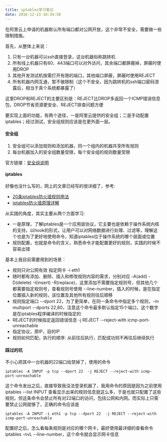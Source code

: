 ```yaml
---
title: iptables学习笔记
date: 2016-12-23 10:34:58
---
```


在阿里云上申请的机器默认所有端口都对公网开放，这个非常不安全，需要做一些限制措施。

首先，从整体上来说：

1. 只有一台机器可以ssh直接登录，这台机器俗称跳转机
2. 所有线上机器只有80、443端口可以对外访问，其余端口都屏蔽掉，屏蔽时使用DROP
3. 其他开发测试机按需打开有限的端口，其他端口屏蔽，屏蔽时使用REJECT
4. 所有机器内网互通，暂不做限制（这个不安全，因为跳转机的ssh端口密码泄露后，相当于真个系统都暴露了）

这里DROP和REJECT的主要区别是：REJECT比DROP多返回一个ICMP错误信息包，DROP节省资源更安全、REJECT排查问题方便

要实现上面的功能，有两个途径，一是阿里云提供的安全组；二是手动配置iptables；经过测试，安全组规则应该是在更外面一层。

#### 安全组 ####

1. 安全组可以添加规则和添加机器，同一个组内的机器共享所有规则
2. 每台机器加入的安全组数量受限，每个安全组的规则数量受限

官方链接：[安全组说明](https://help.aliyun.com/document_detail/25475.html?spm=5176.2020520101.121.2.8JODbr)

#### iptables ####

好像也没什么写的，网上的文章已经写的很详细了，参考:

* [20条iptables防火墙规则用法](http://www.cnblogs.com/linuxprobe/p/5643684.html)
* [iptables防火墙原理详解](https://segmentfault.com/a/1190000002540601)

从实践的角度，其实主要从两个方面学习:

* 一是原理，了解iptables是一个应用层协议，它主要也是依赖于操作系统内核的支持，以hook的形式，让用户可以对网络数据进行处理、过滤等，理解这个也是为了更好地使用命令，知道iptables位于操作系统的哪个层面或位置
* 规则配置，也就是命令的含义，熟悉命令才能配置更好的规则，实践的时候不容易出错

基本上我目前需要用到的场景：
* 规则只对公网有效 指定网卡 -i eth1
* 随时都有添加、删除、插入和修改规则内容的需求，分别对应 -A(add) -D(delete) -I(insert) -R(replace)，这里添加不需要指定规则号，但其他几个都需要指定规则号，查看规则号使用 --line-number，插入的时候，是在指定位置插入新的规则，该位置及其他所有规则往后顺移
* 规则指定端口 --dport 22，为了更简单，在同一条命令中指定多个规则，-m multiport --dports 22,80，注意这个命令最多默认指定15个端口，这个数字是在iptables程序编译的时候指定的
* REJECT的时候指定返回错误信息 -j REJECT --reject-with icmp-port-unreachable
* 指定协议，原IP，目的IP
* 规则如何匹配，执行的顺序: 从前往后执行，匹配成功则不再往后继续执行

#### 踩过的坑 ####

不小心把其中一台机器的22端口给禁掉了，使用的命令
```shell
iptables -A INPUT -p tcp --dport 22  -j REJECT --reject-with icmp-port-unreachable
```
这个命令发出之后，直接导致我没法登录机器了，我用命令的原因是因为之前使用 iptables --list INPUT 查看显示出来的规则信息就这么多，于是也就只配置了这些规则，但这条命令会禁止所有对22端口的访问，包括公网和内网。而实际上只需要禁止公网就够了，正确的命令应该是
```shell
iptables -A INPUT -i eth1 -p tcp --dport 22  -j REJECT --reject-with icmp-port-unreachable
```
配置好之后，怎么看每条规则是对应的哪个网卡，最好使用最详细的查看命令 iptables -nvL --line-number，这个命令就会显示网卡信息





